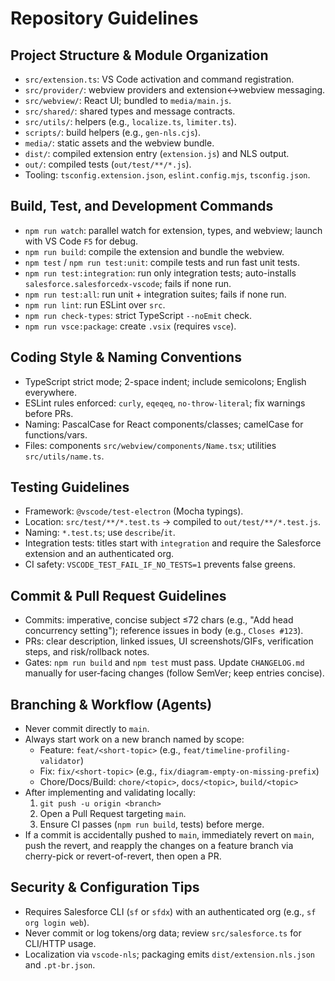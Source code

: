 # Repository Guidelines

## Project Structure & Module Organization

- `src/extension.ts`: VS Code activation and command registration.
- `src/provider/`: webview providers and extension↔webview messaging.
- `src/webview/`: React UI; bundled to `media/main.js`.
- `src/shared/`: shared types and message contracts.
- `src/utils/`: helpers (e.g., `localize.ts`, `limiter.ts`).
- `scripts/`: build helpers (e.g., `gen-nls.cjs`).
- `media/`: static assets and the webview bundle.
- `dist/`: compiled extension entry (`extension.js`) and NLS output.
- `out/`: compiled tests (`out/test/**/*.js`).
- Tooling: `tsconfig.extension.json`, `eslint.config.mjs`, `tsconfig.json`.

## Build, Test, and Development Commands

- `npm run watch`: parallel watch for extension, types, and webview; launch with VS Code `F5` for debug.
- `npm run build`: compile the extension and bundle the webview.
- `npm test` / `npm run test:unit`: compile tests and run fast unit tests.
- `npm run test:integration`: run only integration tests; auto-installs `salesforce.salesforcedx-vscode`; fails if none run.
- `npm run test:all`: run unit + integration suites; fails if none run.
- `npm run lint`: run ESLint over `src`.
- `npm run check-types`: strict TypeScript `--noEmit` check.
- `npm run vsce:package`: create `.vsix` (requires `vsce`).

## Coding Style & Naming Conventions

- TypeScript strict mode; 2-space indent; include semicolons; English everywhere.
- ESLint rules enforced: `curly`, `eqeqeq`, `no-throw-literal`; fix warnings before PRs.
- Naming: PascalCase for React components/classes; camelCase for functions/vars.
- Files: components `src/webview/components/Name.tsx`; utilities `src/utils/name.ts`.

## Testing Guidelines

- Framework: `@vscode/test-electron` (Mocha typings).
- Location: `src/test/**/*.test.ts` → compiled to `out/test/**/*.test.js`.
- Naming: `*.test.ts`; use `describe`/`it`.
- Integration tests: titles start with `integration` and require the Salesforce extension and an authenticated org.
- CI safety: `VSCODE_TEST_FAIL_IF_NO_TESTS=1` prevents false greens.

## Commit & Pull Request Guidelines

- Commits: imperative, concise subject ≤72 chars (e.g., "Add head concurrency setting"); reference issues in body (e.g., `Closes #123`).
- PRs: clear description, linked issues, UI screenshots/GIFs, verification steps, and risk/rollback notes.
- Gates: `npm run build` and `npm test` must pass. Update `CHANGELOG.md` manually for user‑facing changes (follow SemVer; keep entries concise).

## Branching & Workflow (Agents)

- Never commit directly to `main`.
- Always start work on a new branch named by scope:
  - Feature: `feat/<short-topic>` (e.g., `feat/timeline-profiling-validator`)
  - Fix: `fix/<short-topic>` (e.g., `fix/diagram-empty-on-missing-prefix`)
  - Chore/Docs/Build: `chore/<topic>`, `docs/<topic>`, `build/<topic>`
- After implementing and validating locally:
  1. `git push -u origin <branch>`
  2. Open a Pull Request targeting `main`.
  3. Ensure CI passes (`npm run build`, tests) before merge.
- If a commit is accidentally pushed to `main`, immediately revert on `main`, push the revert, and reapply the changes on a feature branch via cherry-pick or revert-of-revert, then open a PR.

## Security & Configuration Tips

- Requires Salesforce CLI (`sf` or `sfdx`) with an authenticated org (e.g., `sf org login web`).
- Never commit or log tokens/org data; review `src/salesforce.ts` for CLI/HTTP usage.
- Localization via `vscode-nls`; packaging emits `dist/extension.nls.json` and `.pt-br.json`.
